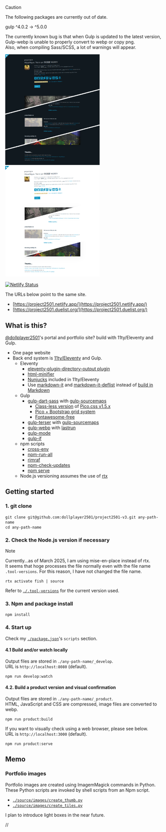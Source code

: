 > [!CAUTION]
> The following packages are currently out of date.  
>  
>  gulp             ^4.0.2  →  ^5.0.0  
>  
> The currently known bug is that when Gulp is updated to the latest version, Gulp-webp is unable to properly convert to webp or copy png.  
> Also, when compiling Sass/SCSS, a lot of warnings will appear.


<img src="./source/images/screenshot..project2501-v3-dark..thumb.png" width="300">&nbsp;&nbsp;<img src="./source/images/screenshot..project2501-v3-light..thumb.png" width="300">

[![Netlify Status](https://api.netlify.com/api/v1/badges/abe8230e-48f9-4ce9-8513-4e0541f64d21/deploy-status)](https://app.netlify.com/sites/project2501/deploys)

The URLs below point to the same site.

- [https://project2501.netlify.app/](https://project2501.netlify.app/)
- [https://project2501.duelist.org/](https://project2501.duelist.org/)


## What is this?


[@dollplayer2501](https://github.com/dollplayer2501)'s portal and portfolio site? build with 11ty/Eleventy and Gulp.

- One page website
- Back end system is [11ty/Eleventy](https://www.11ty.dev/) and Gulp.
    - Eleventy
        - [eleventy-plugin-directory-output plugin](https://www.npmjs.com/package/@11ty/eleventy-plugin-directory-output)
        - [html-minifier](https://www.npmjs.com/package/html-minifier)
        - [Nunjucks](https://www.11ty.dev/docs/languages/nunjucks/) included in 11ty/Eleventy
        - Use [markdown-it](https://www.npmjs.com/package/markdown-it) and [markdown-it-deflist](https://www.npmjs.com/package/@gerhobbelt/markdown-it-deflist) instead of [build in Markdown](https://www.11ty.dev/docs/languages/markdown/)
    - Gulp
        - [gulp-dart-sass](https://www.npmjs.com/package/gulp-dart-sass) with [gulp-sourcemaps](https://www.npmjs.com/package/gulp-sourcemaps)
            - [Class-less version](https://picocss.com/docs/classless.html) of [Pico.css v1.5.x](https://picocss.com/)
            - [Pico + Bootstrap grid system](https://picocss.com/examples/bootstrap-grid/)
            - [Fontawesome-free](https://www.npmjs.com/package/@fortawesome/fontawesome-free)
        - [gulp-terser](https://www.npmjs.com/package/gulp-terser) with [gulp-sourcemaps](https://www.npmjs.com/package/gulp-sourcemaps)
        - [gulp-webp](https://www.npmjs.com/package/gulp-webp) with [lastrun](https://gulpjs.com/docs/en/api/lastrun/)
        - [gulp-mode](https://www.npmjs.com/package/gulp-mode)
        - [gulp-if](https://www.npmjs.com/package/gulp-if)
    - npm scripts
        - [cross-env](https://www.npmjs.com/package/cross-env)
        - [npm-run-all](https://www.npmjs.com/package/npm-run-all)
        - [rimraf](https://www.npmjs.com/package/rimraf)
        - [npm-check-updates](https://www.npmjs.com/package/npm-check-updates)
        - [npm serve](https://www.npmjs.com/package/serve)
    - Node.js versioning assumes the use of [rtx](https://github.com/jdxcode/rtx)


## Getting started


### 1. git clone

    git clone git@github.com:dollplayer2501/project2501-v3.git any-path-name
    cd any-path-name

### 2. Check the Node.js version if necessary

> [!NOTE]
> Currently...as of March 2025, I am using mise-en-place instead of rtx.  
> It seems that hoge processes the file normally even with the file name `.tool-versions`.
> For this reason, I have not changed the file name.

    rtx activate fish | source

Refer to [`./.tool-versions`](https://github.com/dollplayer2501/project2501-v3/blob/main/.tool-versions) for the current version used.

### 3. Npm and package install

    npm install

### 4. Start up

Check my [`./package.json`](https://github.com/dollplayer2501/project2501-v3/blob/main/package.json)'s `scripts` section.

#### 4.1 Build and/or watch locally

Output files are stored in `./any-path-name/_develop`.  
URL is `http://localhost:8080` (default).

    npm run develop:watch

#### 4.2. Build a product version and visual confirmation

Output files are stored in `./any-path-name/_product`.  
HTML, JavaScript and CSS are compressed, image files are converted to webp.

    npm run product:build

If you want to visually check using a web browser, please see below.  
URL is `http://localhost:3000` (default).

    npm run product:serve


## Memo

### Portfolio images

Portfolio images are created using ImagemMagick commands in Python.  
These Python scripts are invoked by shell scripts from an Npm script.

- [`./source/images/create_thumb.py`](https://github.com/dollplayer2501/project2501-v3/blob/main/source/images/create_thumb.py)
- [`./source/images/create_tiles.py`](https://github.com/dollplayer2501/project2501-v3/blob/main/source/images/create_tiles.py)

I plan to introduce light boxes in the near future.


//
